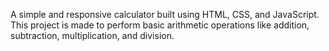 A simple and responsive calculator built using HTML, CSS, and JavaScript.
This project is made to perform basic arithmetic operations like addition, subtraction, multiplication, and division.
